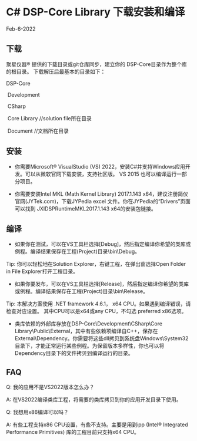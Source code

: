 # C# DSP-Core Library 下载安装和编译

Feb-6-2022

## 下载

聚星仪器:registered: 提供的下载目录或git仓库同步，建立你的 DSP-Core目录作为整个库的根目录。 下载解压后最基本的目录如下：

DSP-Core

​	Development

​		CSharp

​			Core Library  //solution file所在目录				

​	Document  //文档所在目录



## 安装

* 你需要Microsoft:registered: VisualStudio (VS) 2022，安装C#并支持Windows应用开发。可以从微软官网下载安装，支持社区版。 VS 2015 也可以编译运行一部分项目。

* 你需要安装Intel MKL (Math Kernel Library) 2017.1.143 x64，建议注册简仪官网(JYTek.com)，下载JYPedia excel 文件。你在JYPedia的“Drivers”页面可以找到 JXIDSPRuntimeMKL2017.1.143 x64的安装包链接。

## 编译

* 如果你在测试，可以在VS工具栏选择[Debug]，然后指定编译你希望的类库或例程。编译结果保存在工程(Project)目录\bin\Debug。

Tip: 你可以轻松地在Solution Explorer，右键工程，在弹出窗选择Open Folder in File Explorer打开工程目录。

* 如果你要发布，可以在VS工具栏选择[Release]，然后指定编译你希望的类库或例程。编译结果保存在工程(Project)目录\bin\Release。

Tip: 本解决方案使用 .NET framework 4.6.1， x64 CPU。如果遇到编译错误，请检查对应设置。 其中CPU可以是x64或any CPU，不勾选 preferred x86选项。

* 类库依赖的外部库存放在DSP-Core\Development\CSharp\Core Library\Public\External，其中有些依赖项编译自C++，保存在External\Dependency。你需要将这些dll拷贝到系统盘Windows\System32目录下，才能正常运行某些例程。为保留版本多样性，你也可以将Dependency目录下的文件拷贝到编译运行的目录。

## FAQ

Q: 我的应用不是VS2022版本怎么办？

A: 在VS2022编译类库工程，将需要的类库拷贝到你的应用开发目录下使用。

Q: 我想用x86编译可以吗？

A: 有些工程支持x86 CPU设置，有些不支持。主要是用到ipp (Intel:registered:   Integrated Performance Primitives) 库的工程目前只支持x64 CPU。